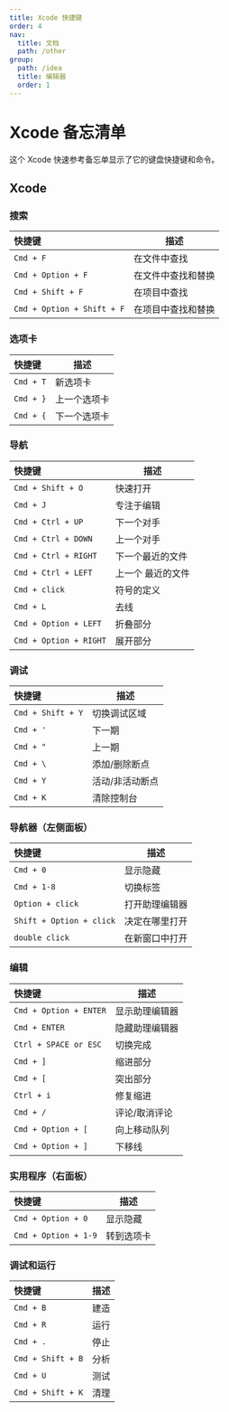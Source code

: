 ```yaml
---
title: Xcode 快捷键
order: 4
nav:
  title: 文档
  path: /other
group:
  path: /idea
  title: 编辑器
  order: 1
---
```


Xcode 备忘清单
====

这个 Xcode 快速参考备忘单显示了它的键盘快捷键和命令。

Xcode
---

### 搜索

| 快捷键                     | 描述               |
| :------------------------- | ------------------ |
| `Cmd + F`                  | 在文件中查找       |
| `Cmd + Option + F`         | 在文件中查找和替换 |
| `Cmd + Shift + F`          | 在项目中查找       |
| `Cmd + Option + Shift + F` | 在项目中查找和替换 |
<!--rehype:className=shortcuts-->

### 选项卡

| 快捷键    | 描述         |
| :-------- | ------------ |
| `Cmd + T` | 新选项卡     |
| `Cmd + }` | 上一个选项卡 |
| `Cmd + {` | 下一个选项卡 |
<!--rehype:className=shortcuts-->

### 导航
<!--rehype:wrap-class=row-span-2-->

| 快捷键                 | 描述              |
| :--------------------- | ----------------- |
| `Cmd + Shift + O`      | 快速打开          |
| `Cmd + J`              | 专注于编辑        |
| `Cmd + Ctrl + UP`      | 下一个对手        |
| `Cmd + Ctrl + DOWN`    | 上一个对手        |
| `Cmd + Ctrl + RIGHT`   | 下一个最近的文件  |
| `Cmd + Ctrl + LEFT`    | 上一个 最近的文件 |
| `Cmd + click`          | 符号的定义        |
| `Cmd + L`              | 去线              |
| `Cmd + Option + LEFT`  | 折叠部分          |
| `Cmd + Option + RIGHT` | 展开部分          |
<!--rehype:className=shortcuts-->

### 调试

| 快捷键            | 描述            |
| :---------------- | --------------- |
| `Cmd + Shift + Y` | 切换调试区域    |
| `Cmd + '`         | 下一期          |
| `Cmd + "`         | 上一期          |
| `Cmd + \`         | 添加/删除断点   |
| `Cmd + Y`         | 活动/非活动断点 |
| `Cmd + K`         | 清除控制台      |
<!--rehype:className=shortcuts-->

### 导航器（左侧面板）

| 快捷键                   | 描述           |
| :----------------------- | -------------- |
| `Cmd + 0`                | 显示隐藏       |
| `Cmd + 1-8`              | 切换标签       |
| `Option + click`         | 打开助理编辑器 |
| `Shift + Option + click` | 决定在哪里打开 |
| `double click`           | 在新窗口中打开 |
<!--rehype:className=shortcuts-->

### 编辑

| 快捷键                 | 描述           |
| :--------------------- | -------------- |
| `Cmd + Option + ENTER` | 显示助理编辑器 |
| `Cmd + ENTER`          | 隐藏助理编辑器 |
| `Ctrl + SPACE or ESC`  | 切换完成       |
| `Cmd + ]`              | 缩进部分       |
| `Cmd + [`              | 突出部分       |
| `Ctrl + i`             | 修复缩进       |
| `Cmd + /`              | 评论/取消评论  |
| `Cmd + Option + [`     | 向上移动队列   |
| `Cmd + Option + ]`     | 下移线         |
<!--rehype:className=shortcuts-->

### 实用程序（右面板）

| 快捷键               | 描述       |
| :------------------- | ---------- |
| `Cmd + Option + 0`   | 显示隐藏   |
| `Cmd + Option + 1-9` | 转到选项卡 |
<!--rehype:className=shortcuts-->

### 调试和运行

| 快捷键            | 描述 |
| :---------------- | ---- |
| `Cmd + B`         | 建造 |
| `Cmd + R`         | 运行 |
| `Cmd + .`         | 停止 |
| `Cmd + Shift + B` | 分析 |
| `Cmd + U`         | 测试 |
| `Cmd + Shift + K` | 清理 |
<!--rehype:className=shortcuts-->
